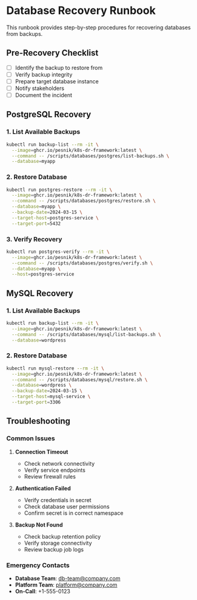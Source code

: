 # Database Recovery Runbook

This runbook provides step-by-step procedures for recovering databases from backups.

## Pre-Recovery Checklist

- [ ] Identify the backup to restore from
- [ ] Verify backup integrity
- [ ] Prepare target database instance
- [ ] Notify stakeholders
- [ ] Document the incident

## PostgreSQL Recovery

### 1. List Available Backups

```bash
kubectl run backup-list --rm -it \
  --image=ghcr.io/pesnik/k8s-dr-framework:latest \
  --command -- /scripts/databases/postgres/list-backups.sh \
  --database=myapp
```

### 2. Restore Database

```bash
kubectl run postgres-restore --rm -it \
  --image=ghcr.io/pesnik/k8s-dr-framework:latest \
  --command -- /scripts/databases/postgres/restore.sh \
  --database=myapp \
  --backup-date=2024-03-15 \
  --target-host=postgres-service \
  --target-port=5432
```

### 3. Verify Recovery

```bash
kubectl run postgres-verify --rm -it \
  --image=ghcr.io/pesnik/k8s-dr-framework:latest \
  --command -- /scripts/databases/postgres/verify.sh \
  --database=myapp \
  --host=postgres-service
```

## MySQL Recovery

### 1. List Available Backups

```bash
kubectl run backup-list --rm -it \
  --image=ghcr.io/pesnik/k8s-dr-framework:latest \
  --command -- /scripts/databases/mysql/list-backups.sh \
  --database=wordpress
```

### 2. Restore Database

```bash
kubectl run mysql-restore --rm -it \
  --image=ghcr.io/pesnik/k8s-dr-framework:latest \
  --command -- /scripts/databases/mysql/restore.sh \
  --database=wordpress \
  --backup-date=2024-03-15 \
  --target-host=mysql-service \
  --target-port=3306
```

## Troubleshooting

### Common Issues

1. **Connection Timeout**
   - Check network connectivity
   - Verify service endpoints
   - Review firewall rules

2. **Authentication Failed**
   - Verify credentials in secret
   - Check database user permissions
   - Confirm secret is in correct namespace

3. **Backup Not Found**
   - Check backup retention policy
   - Verify storage connectivity
   - Review backup job logs

### Emergency Contacts

- **Database Team**: db-team@company.com
- **Platform Team**: platform@company.com
- **On-Call**: +1-555-0123
